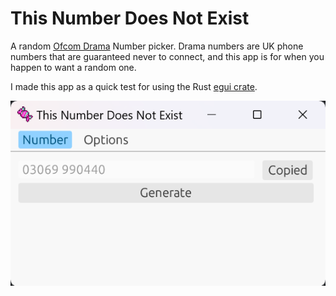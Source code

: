# This Number Does Not Exist
A random [Ofcom Drama](https://www.ofcom.org.uk/phones-telecoms-and-internet/information-for-industry/numbering/numbers-for-drama) Number picker. Drama numbers are UK phone numbers that are guaranteed never to connect, and this app is for when you happen to want a random one.

I made this app as a quick test for using the Rust [egui crate](https://github.com/emilk/egui).

![Screenshot](Screenshot.png)